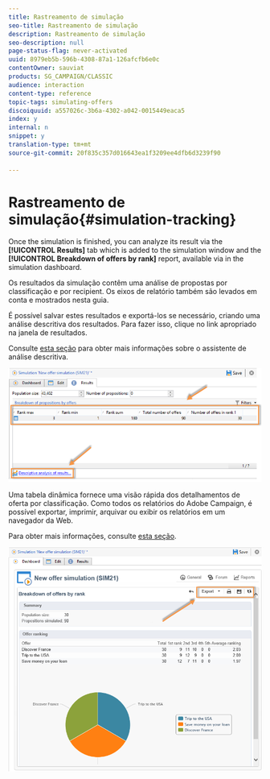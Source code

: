 ```yaml
---
title: Rastreamento de simulação
seo-title: Rastreamento de simulação
description: Rastreamento de simulação
seo-description: null
page-status-flag: never-activated
uuid: 8979eb5b-596b-4308-87a1-126afcfb6e0c
contentOwner: sauviat
products: SG_CAMPAIGN/CLASSIC
audience: interaction
content-type: reference
topic-tags: simulating-offers
discoiquuid: a557026c-3b6a-4302-a042-0015449eaca5
index: y
internal: n
snippet: y
translation-type: tm+mt
source-git-commit: 20f835c357d016643ea1f3209ee4dfb6d3239f90

---
```



# Rastreamento de simulação{#simulation-tracking}

Once the simulation is finished, you can analyze its result via the **[!UICONTROL Results]** tab which is added to the simulation window and the **[!UICONTROL Breakdown of offers by rank]** report, available via in the simulation dashboard.

Os resultados da simulação contêm uma análise de propostas por classificação e por recipient. Os eixos de relatório também são levados em conta e mostrados nesta guia.

É possível salvar estes resultados e exportá-los se necessário, criando uma análise descritiva dos resultados. Para fazer isso, clique no link apropriado na janela de resultados.

Consulte [esta seção](../../reporting/using/about-descriptive-analysis.md) para obter mais informações sobre o assistente de análise descritiva.

![](assets/offer_simulation_012.png)

Uma tabela dinâmica fornece uma visão rápida dos detalhamentos de oferta por classificação. Como todos os relatórios do Adobe Campaign, é possível exportar, imprimir, arquivar ou exibir os relatórios em um navegador da Web.

Para obter mais informações, consulte [esta seção](../../reporting/using/actions-on-reports.md).

![](assets/offer_simulation_013.png)

